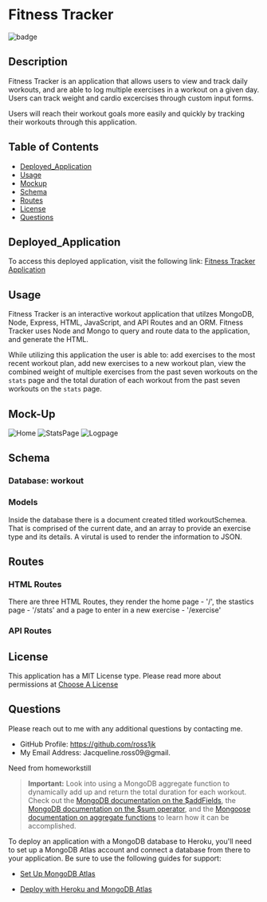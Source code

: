 # Fitness Tracker

![badge](https://img.shields.io/static/v1?label=License&message=MIT%20License&color=blue)
  
## Description

Fitness Tracker is an application that allows users to view and track daily workouts, and are able to log multiple exercises in a workout on a given day. Users can track weight and cardio excercises through custom input forms.

Users will reach their workout goals more easily and quickly by tracking their workouts through this application.

## Table of Contents

* [Deployed_Application](#Deployed_Application)
* [Usage](#Usage)
* [Mockup](#Mock-Up)
* [Schema](#Schema)
* [Routes](#Routes)
* [License](#License)
* [Questions](#Questions)
  
## Deployed_Application

To access this deployed application, visit the following link: [Fitness Tracker Application](https://dry-eyrie-60767.herokuapp.com/)

## Usage

Fitness Tracker is an interactive workout application that utilzes MongoDB, Node, Express, HTML, JavaScript, and API Routes and an ORM. Fitness Tracker uses Node and Mongo to query and route data to the application, and generate the HTML.

While utilizing this application the user is able to: add exercises to the most recent workout plan, add new exercises to a new workout plan, view the combined weight of multiple exercises from the past seven workouts on the `stats` page and the total duration of each workout from the past seven workouts on the `stats` page.

## Mock-Up

![Home]()
![StatsPage]()
![Logpage]()

## Schema

### Database: workout

### Models

Inside the database there is a document created titled workoutSchemea. That is comprised of the current date, and an array to provide an exercise type and its details. A virutal is used to render the information to JSON.

## Routes

### HTML Routes

There are three HTML Routes, they render the home page - '/', the stastics page - '/stats' and a page to enter in a new exercise - '/exercise'

### API Routes

## License

This application has a MIT License type. Please read more about permissions at [Choose A License](https://choosealicense.com/licenses/)

## Questions

Please reach out to me with any additional questions by contacting me.

* GitHub Profile: https://github.com/ross1jk
* My Email Address: Jacqueline.ross09@gmail.

Need from homeworkstill

> **Important:** Look into using a MongoDB aggregate function to dynamically add up and return the total duration for each workout. Check out the [MongoDB documentation on the $addFields](https://docs.mongodb.com/manual/reference/operator/aggregation/addFields/), the [MongoDB documentation on the $sum operator](https://docs.mongodb.com/manual/reference/operator/aggregation/sum/), and the [Mongoose documentation on aggregate functions](https://mongoosejs.com/docs/api.html#aggregate_Aggregate) to learn how it can be accomplished.

To deploy an application with a MongoDB database to Heroku, you'll need to set up a MongoDB Atlas account and connect a database from there to your application. Be sure to use the following guides for support:

  * [Set Up MongoDB Atlas](../04-Important/MongoAtlas-Setup.md)

  * [Deploy with Heroku and MongoDB Atlas](../04-Important/MongoAtlas-Deploy.md)